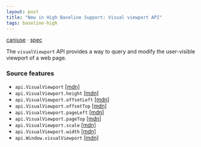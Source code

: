 ```yaml
---
layout: post
title: "New in High Baseline Support: Visual viewport API"
tags: baseline-high
---
```


[caniuse](https://caniuse.com/?search=visual-viewport) · [spec](https://drafts.csswg.org/cssom-view-1/#visualViewport)

The `visualViewport` API provides a way to query and modify the user-visible viewport of a web page.

### Source features

- ``api.VisualViewport`` [[mdn]](https://https://developer.mozilla.org/en-US/search?q=api.VisualViewport)
- ``api.VisualViewport.height`` [[mdn]](https://https://developer.mozilla.org/en-US/search?q=api.VisualViewport.height)
- ``api.VisualViewport.offsetLeft`` [[mdn]](https://https://developer.mozilla.org/en-US/search?q=api.VisualViewport.offsetLeft)
- ``api.VisualViewport.offsetTop`` [[mdn]](https://https://developer.mozilla.org/en-US/search?q=api.VisualViewport.offsetTop)
- ``api.VisualViewport.pageLeft`` [[mdn]](https://https://developer.mozilla.org/en-US/search?q=api.VisualViewport.pageLeft)
- ``api.VisualViewport.pageTop`` [[mdn]](https://https://developer.mozilla.org/en-US/search?q=api.VisualViewport.pageTop)
- ``api.VisualViewport.scale`` [[mdn]](https://https://developer.mozilla.org/en-US/search?q=api.VisualViewport.scale)
- ``api.VisualViewport.width`` [[mdn]](https://https://developer.mozilla.org/en-US/search?q=api.VisualViewport.width)
- ``api.Window.visualViewport`` [[mdn]](https://https://developer.mozilla.org/en-US/search?q=api.Window.visualViewport)
